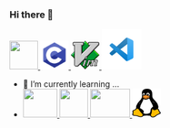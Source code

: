 ### Hi there 👋

<!--
**samoyla/samoyla** is a ✨ _special_ ✨ repository because its `README.md` (this file) appears on your GitHub profile.

Here are some ideas to get you started:

- 🔭 I’m currently working on ...
- 🌱 I’m currently learning 
- 👯 I’m looking to collaborate on ...
- 🤔 I’m looking for help with ...
- 💬 Ask me about ...
- 📫 How to reach me: ...
- 😄 Pronouns: ...
- ⚡ Fun fact: ...
-->

<div>
  <a href="https://cplusplus.com/">
    <img height="50" width="50" src="https://brandslogos.com/wp-content/uploads/images/large/c-logo.png"/>
  </a>
  <a href="https://en.wikipedia.org/wiki/C_(programming_language)">
    <img height="50" width="50" src="https://github.com/samoyla/logos/blob/main/c.png?raw=true"/>
  </a>
  <a href="https://www.vim.org/">
    <img height="50" width="50" src="https://github.com/vveewwee/logos/blob/main/vim.png?raw=true"/>
  </a>
  <a href="https://code.visualstudio.com/">
    <img height="70" width="70" src="https://github.com/samoyla/logos/blob/main/logo.png?raw=true"/>
  </a>


- 🌱 I’m currently learning ...
- <a href="https://www.docker.com/">
    <img height="50" width="60" src="https://brandslogos.com/wp-content/uploads/images/docker-logo.png"/>
  </a>
   <a href="https://git-scm.com/">
    <img height="50" width="50" src="https://git-scm.com/images/logos/downloads/Git-Icon-White.png"/>
  </a>
   <a href="https://dev.java/learn/getting-started/">
    <img height="50" width="70" src="https://brandslogos.com/wp-content/uploads/images/java-logo-1.png"/>
  </a>
   <a href="https://www.linux.org/">
    <img height="50" width="50" src="https://github.com/vveewwee/logos/blob/main/linux.png?raw=true"/>
  </a>
  
</div>
